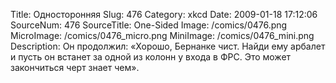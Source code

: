 Title: Односторонняя 
Slug: 476 
Category: xkcd 
Date: 2009-01-18 17:12:06 
SourceNum: 476 
SourceTitle: One-Sided 
Image: /comics/0476.png 
MicroImage: /comics/0476_micro.png 
MiniImage: /comics/0476_mini.png 
Description: Он продолжил: «Хорошо, Бернанке чист. Найди ему арбалет и пусть он встанет за одной из колонн у входа в ФРС. Это может закончиться черт знает чем». 

